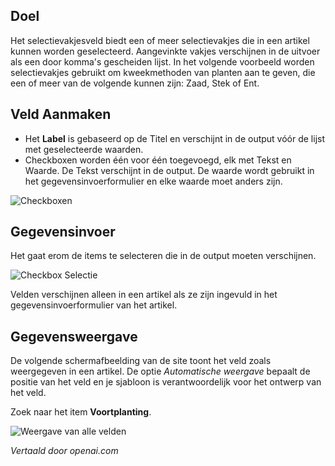<!-- Filename: J3.x:Adding_custom_fields/Checkboxes_Field / Display title: Selectievakjes Veld -->

## Doel

Het selectievakjesveld biedt een of meer selectievakjes die in een artikel kunnen worden geselecteerd. Aangevinkte vakjes verschijnen in de uitvoer als een door komma's gescheiden lijst. In het volgende voorbeeld worden selectievakjes gebruikt om kweekmethoden van planten aan te geven, die een of meer van de volgende kunnen zijn: Zaad, Stek of Ent.

## Veld Aanmaken

* Het **Label** is gebaseerd op de Titel en verschijnt in de output vóór de lijst met geselecteerde waarden.
* Checkboxen worden één voor één toegevoegd, elk met Tekst en Waarde. De Tekst verschijnt in de output. De waarde wordt gebruikt in het gegevensinvoerformulier en elke waarde moet anders zijn.

![Checkboxen](../../../en/images/fields/fields-checkboxes.png "Checkboxen")

## Gegevensinvoer

Het gaat erom de items te selecteren die in de output moeten verschijnen.

![Checkbox Selectie](../../../en/images/fields/fields-checkboxes-entry.png "Checkbox Selectie")

Velden verschijnen alleen in een artikel als ze zijn ingevuld in het gegevensinvoerformulier van het artikel.


## Gegevensweergave

De volgende schermafbeelding van de site toont het veld zoals weergegeven in een artikel. De optie *Automatische weergave* bepaalt de positie van het veld en je sjabloon is verantwoordelijk voor het ontwerp van het veld.

Zoek naar het item **Voortplanting**.

![Weergave van alle velden](../../../en/images/fields/fields-display.png "Veldenweergave")

*Vertaald door openai.com*

